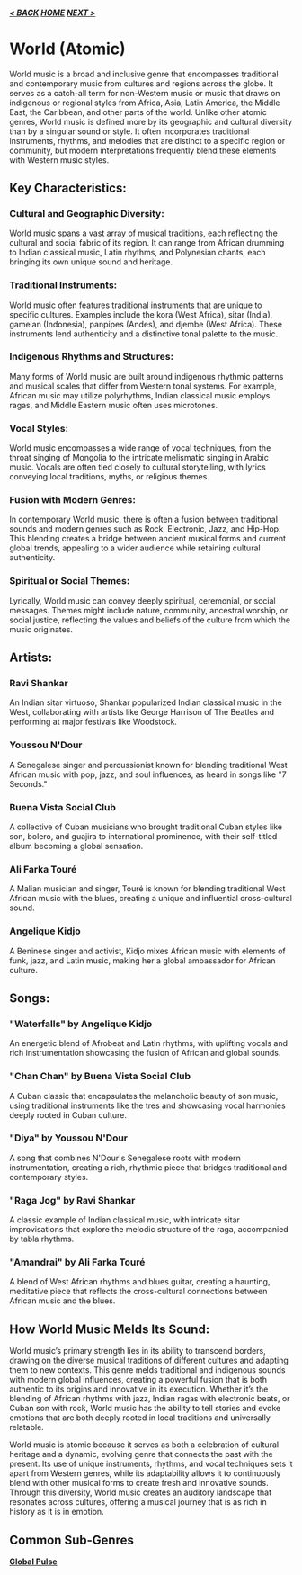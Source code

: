 ##### [< BACK](../rock/rock.md) [HOME](../index.md) [NEXT >](../classical/classical.md)
# World (Atomic)

World music is a broad and inclusive genre that encompasses traditional and contemporary music from cultures and regions across the globe. It serves as a catch-all term for non-Western music or music that draws on indigenous or regional styles from Africa, Asia, Latin America, the Middle East, the Caribbean, and other parts of the world. Unlike other atomic genres, World music is defined more by its geographic and cultural diversity than by a singular sound or style. It often incorporates traditional instruments, rhythms, and melodies that are distinct to a specific region or community, but modern interpretations frequently blend these elements with Western music styles.

## Key Characteristics:

### Cultural and Geographic Diversity:

World music spans a vast array of musical traditions, each reflecting the cultural and social fabric of its region. It can range from African drumming to Indian classical music, Latin rhythms, and Polynesian chants, each bringing its own unique sound and heritage.

### Traditional Instruments:

World music often features traditional instruments that are unique to specific cultures. Examples include the kora (West Africa), sitar (India), gamelan (Indonesia), panpipes (Andes), and djembe (West Africa). These instruments lend authenticity and a distinctive tonal palette to the music.

### Indigenous Rhythms and Structures:

Many forms of World music are built around indigenous rhythmic patterns and musical scales that differ from Western tonal systems. For example, African music may utilize polyrhythms, Indian classical music employs ragas, and Middle Eastern music often uses microtones.

### Vocal Styles:

World music encompasses a wide range of vocal techniques, from the throat singing of Mongolia to the intricate melismatic singing in Arabic music. Vocals are often tied closely to cultural storytelling, with lyrics conveying local traditions, myths, or religious themes.

### Fusion with Modern Genres:

In contemporary World music, there is often a fusion between traditional sounds and modern genres such as Rock, Electronic, Jazz, and Hip-Hop. This blending creates a bridge between ancient musical forms and current global trends, appealing to a wider audience while retaining cultural authenticity.

### Spiritual or Social Themes:

Lyrically, World music can convey deeply spiritual, ceremonial, or social messages. Themes might include nature, community, ancestral worship, or social justice, reflecting the values and beliefs of the culture from which the music originates.

## Artists:

### Ravi Shankar

An Indian sitar virtuoso, Shankar popularized Indian classical music in the West, collaborating with artists like George Harrison of The Beatles and performing at major festivals like Woodstock.

### Youssou N'Dour

A Senegalese singer and percussionist known for blending traditional West African music with pop, jazz, and soul influences, as heard in songs like "7 Seconds."

### Buena Vista Social Club

A collective of Cuban musicians who brought traditional Cuban styles like son, bolero, and guajira to international prominence, with their self-titled album becoming a global sensation.

### Ali Farka Touré

A Malian musician and singer, Touré is known for blending traditional West African music with the blues, creating a unique and influential cross-cultural sound.

### Angelique Kidjo

A Beninese singer and activist, Kidjo mixes African music with elements of funk, jazz, and Latin music, making her a global ambassador for African culture.

## Songs:

### "Waterfalls" by Angelique Kidjo

An energetic blend of Afrobeat and Latin rhythms, with uplifting vocals and rich instrumentation showcasing the fusion of African and global sounds.

### "Chan Chan" by Buena Vista Social Club

A Cuban classic that encapsulates the melancholic beauty of son music, using traditional instruments like the tres and showcasing vocal harmonies deeply rooted in Cuban culture.

### "Diya" by Youssou N'Dour

A song that combines N'Dour's Senegalese roots with modern instrumentation, creating a rich, rhythmic piece that bridges traditional and contemporary styles.

### "Raga Jog" by Ravi Shankar

A classic example of Indian classical music, with intricate sitar improvisations that explore the melodic structure of the raga, accompanied by tabla rhythms.

### "Amandrai" by Ali Farka Touré

A blend of West African rhythms and blues guitar, creating a haunting, meditative piece that reflects the cross-cultural connections between African music and the blues.

## How World Music Melds Its Sound:

World music’s primary strength lies in its ability to transcend borders, drawing on the diverse musical traditions of different cultures and adapting them to new contexts. This genre melds traditional and indigenous sounds with modern global influences, creating a powerful fusion that is both authentic to its origins and innovative in its execution. Whether it’s the blending of African rhythms with jazz, Indian ragas with electronic beats, or Cuban son with rock, World music has the ability to tell stories and evoke emotions that are both deeply rooted in local traditions and universally relatable.

World music is atomic because it serves as both a celebration of cultural heritage and a dynamic, evolving genre that connects the past with the present. Its use of unique instruments, rhythms, and vocal techniques sets it apart from Western genres, while its adaptability allows it to continuously blend with other musical forms to create fresh and innovative sounds. Through this diversity, World music creates an auditory landscape that resonates across cultures, offering a musical journey that is as rich in history as it is in emotion.

## Common Sub-Genres
**[Global Pulse](subgenres/globalpulse.md)**